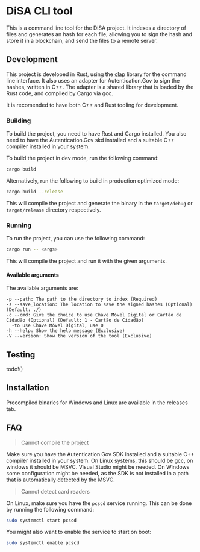 # DiSA CLI tool

This is a command line tool for the DiSA project.
It indexes a directory of files and generates an hash for each file, allowing you to sign the hash and store it in a blockchain, and send the files to a remote server.

## Development

This project is developed in Rust, using the [clap](https://docs.rs/clap/latest/clap/index.html) library for the command line interface.
It also uses an adapter for Autentication.Gov to sign the hashes, written in C++.
The adapter is a shared library that is loaded by the Rust code, and compiled by Cargo via gcc.

It is recomended to have both C++ and Rust tooling for development.

### Building

To build the project, you need to have Rust and Cargo installed. You also need to have the Autentication.Gov skd installed and a suitable C++ compiler installed in your system.

To build the project in dev mode, run the following command:

```sh
cargo build
```

Alternatively, run the following to build in production optimized mode:

```sh
cargo build --release
```

This will compile the project and generate the binary in the `target/debug` or `target/release` directory respectively.

### Running

To run the project, you can use the following command:

```sh
cargo run -- <args>
```

This will compile the project and run it with the given arguments.

#### Available arguments

The available arguments are:
```
-p --path: The path to the directory to index (Required)
-s --save_location: The location to save the signed hashes (Optional) (Default: ./)
-c --cmd: Give the choice to use Chave Móvel Digital or Cartão de Cidadão (Optional) (Default: 1 - Cartão de Cidadão)
  -to use Chave Móvel Digital, use 0
-h --help: Show the help message (Exclusive)
-V --version: Show the version of the tool (Exclusive)
```

## Testing

todo!()

## Installation

Precompiled binaries for Windows and Linux are available in the releases tab.


## FAQ

> Cannot compile the project

Make sure you have the Autentication.Gov SDK installed and a suitable C++ compiler installed in your system.
On Linux systems, this should be gcc, on windows it should be MSVC. Visual Studio might be needed.
On Windows some configuration might be needed, as the SDK is not installed in a path that is automatically detected by the MSVC.

> Cannot detect card readers

On Linux, make sure you have the `pcscd` service running.
This can be done by running the following command:

```sh
sudo systemctl start pcscd
```

You might also want to enable the service to start on boot:

```sh
sudo systemctl enable pcscd
```
